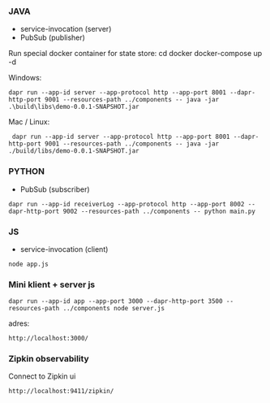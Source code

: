 ### JAVA
- service-invocation (server)
- PubSub (publisher)

Run special docker container for state store:
cd docker
docker-compose up -d

Windows:
```
dapr run --app-id server --app-protocol http --app-port 8001 --dapr-http-port 9001 --resources-path ../components -- java -jar .\build\libs\demo-0.0.1-SNAPSHOT.jar
```

Mac / Linux: 
```
 dapr run --app-id server --app-protocol http --app-port 8001 --dapr-http-port 9001 --resources-path ../components -- java -jar ./build/libs/demo-0.0.1-SNAPSHOT.jar
```
### PYTHON
- PubSub (subscriber)
```
dapr run --app-id receiverLog --app-protocol http --app-port 8002 --dapr-http-port 9002 --resources-path ../components -- python main.py
```

### JS
- service-invocation (client)
```
node app.js
```

### Mini klient + server js
```
dapr run --app-id app --app-port 3000 --dapr-http-port 3500 --resources-path ../components node server.js
```
adres: 
```
http://localhost:3000/
```

### Zipkin observability
Connect to Zipkin ui
```
http://localhost:9411/zipkin/
```
